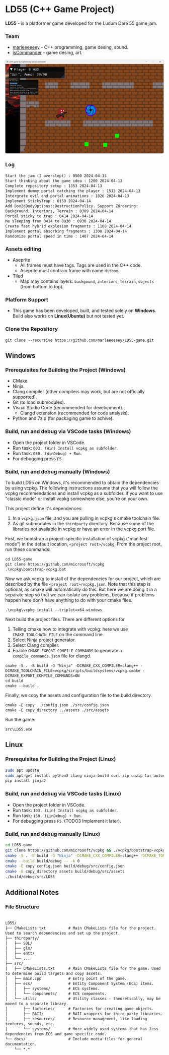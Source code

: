 # LD55 (C++ Game Project)

**LD55** - is a platformer game developed for the Ludum Dare 55 game jam.

### Team

- [marleeeeeey](https://github.com/marleeeeeey) - C++ programming, game desing, sound.
- [jsCommander](https://github.com/jsCommander) - game desing, art.

![alt text](docs/LD55_screenshot.png)

### Log

```
Start the jam (I overslept) : 0500 2024-04-13
Start thinking about the game idea : 1200 2024-04-13
Complete repository setup : 1353 2024-04-13
Implement dummy portal catching the player : 1513 2024-04-13
Intergrate evil and portal animations : 1826 2024-04-13
Implement StickyTrap : 0159 2024-04-14
Add Box2dBodyOptions::DestructionPolicy. Support ZOrdering: Background, Interiors, Terrain : 0309 2024-04-14
Portal sticky to trap : 0414 2024-04-14
Me sleeping from 0414 to 0930 : 0930 2024-04-14
Create fast hybrid explosion fragments : 1108 2024-04-14
Implement portal absorbing fragments : 1308 2024-04-14
Randomize portal speed in time : 1407 2024-04-14
```

### Assets editing

- Aseprite
  - All frames must have tags. Tags are used in the C++ code.
  - Aseprite must contrain frame with name `Hitbox`.
- Tiled
  - Map may contains layers: `backgound`, `interiors`, `terrain`, `objects` (from bottom to top).

### Platform Support

- This game has been developed, built, and tested solely on **Windows**. Build also works on **Linux(Ubuntu)** but not tested yet.

### Clone the Repository

```
git clone --recursive https://github.com/marleeeeeey/LD55-game.git
```

## Windows

### Prerequisites for Building the Project (Windows)

- CMake.
- Ninja.
- Clang compiler (other compilers may work, but are not officially supported).
- Git (to load submodules).
- Visual Studio Code (recommended for development).
  - Clangd extension (recommended for code analysis).
- Python and 7zip (for packaging game to achive).

### Build, run and debug via VSCode tasks (Windows)

- Open the project folder in VSCode.
- Run task: `003. (Win) Install vcpkg as subfolder`.
- Run task: `050. (WinDebug) + Run`.
- For debugging press `F5`.

### Build, run and debug manually (Windows)

To build LD55 on Windows, it's recommended to obtain the dependencies by using vcpkg. The following instructions assume that you will follow the vcpkg recommendations and install vcpkg as a subfolder. If you want to use "classic mode" or install vcpkg somewhere else, you're on your own.

This project define it's dependences:
1. In a `vcpkg.json` file, and you are pulling in vcpkg's cmake toolchain file.
2. As git submodules in the `thirdparty` directory. Because some of the libraries not available in vcpkg or have an error in the vcpkg port file.

First, we bootstrap a project-specific installation of vcpkg ("manifest mode") in the default location, `<project root>/vcpkg`. From the project root, run these commands:

```
cd LD55-game
git clone https://github.com/microsoft/vcpkg
.\vcpkg\bootstrap-vcpkg.bat
```

Now we ask vcpkg to install of the dependencies for our project, which are described by the file `<project root>/vcpkg.json`.  Note that this step is optional, as cmake will automatically do this.  But here we are doing it in a separate step so that we can isolate any problems, because if problems happen here don't have anything to do with your cmake files.

```
.\vcpkg\vcpkg install --triplet=x64-windows
```

Next build the project files. There are different options for
1. Telling cmake how to integrate with vcpkg: here we use `CMAKE_TOOLCHAIN_FILE` on the command line.
2. Select Ninja project generator.
3. Select Clang compiler.
4. Enable `CMAKE_EXPORT_COMPILE_COMMANDS` to generate a `compile_commands.json` file for clangd.

```
cmake -S . -B build -G "Ninja" -DCMAKE_CXX_COMPILER=clang++ -DCMAKE_TOOLCHAIN_FILE=vcpkg/scripts/buildsystems/vcpkg.cmake -DCMAKE_EXPORT_COMPILE_COMMANDS=ON
cd build
cmake --build .
```

Finally, we copy the assets and configuration file to the build directory.

```
cmake -E copy ../config.json ./src/config.json
cmake -E copy_directory ../assets ./src/assets
```

Run the game:

```
src\LD55.exe
```

## Linux

### Prerequisites for Building the Project (Linux)

```bash
sudo apt update
sudo apt-get install python3 clang ninja-build curl zip unzip tar autoconf automake libtool python3-pip cmake
pip install jinja2
```

### Build, run and debug via VSCode tasks (Linux)

- Open the project folder in VSCode.
- Run task: `103. (Lin) Install vcpkg as subfolder`.
- Run task: `150. (LinDebug) + Run`.
- For debugging press `F5`. (TODO3 Implement it later).

### Build, run and debug manually (Linux)

```bash
cd LD55-game
git clone https://github.com/microsoft/vcpkg && ./vcpkg/bootstrap-vcpkg.sh && ./vcpkg/vcpkg install --triplet=x64-linux
cmake -S . -B build -G "Ninja" -DCMAKE_CXX_COMPILER=clang++ -DCMAKE_TOOLCHAIN_FILE=vcpkg/scripts/buildsystems/vcpkg.cmake -DCMAKE_EXPORT_COMPILE_COMMANDS=ON
cmake --build build/debug -- -k 0
cmake -E copy config.json build/debug/src/config.json
cmake -E copy_directory assets build/debug/src/assets
./build/debug/src/LD55
```

## Additional Notes

### File Structure

```

LD55/
├── CMakeLists.txt          # Main CMakeLists file for the project. Used to search dependencies and set up the project.
├── thirdparty/
│   ├── SDL/
│   ├── glm/
│   ├── entt/
│   └── ...
├── src/
│   ├── CMakeLists.txt      # Main CMakeLists file for the game. Used to determine build targets and copy assets.
│   ├── main.cpp            # Entry point of the game.
│   ├── ecs/                # Entity Component System (ECS) items.
│   │   ├── systems/        # ECS systems.
│   │   └── conponents/     # ECS components.
│   └── utils/              # Utility classes - theoretically, may be moved to a separate library.
│       ├── factories/      # Factories for creating game objects.
│       ├── RAII/           # RAII wrappers for third-party libraries.
│       ├── resources/      # Resource management, like loading textures, sounds, etc.
│       └── systems/        # More widely used systems that has less dependencies from ECS and game specific code.
└── docs/                   # Include media files for general documentation.
    └── *.*
```
